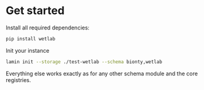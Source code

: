# Get started

Install all required dependencies:

```bash
pip install wetlab
```

Init your instance

```bash
lamin init --storage ./test-wetlab --schema bionty,wetlab
```

Everything else works exactly as for any other schema module and the core registries.
